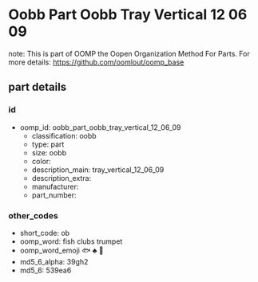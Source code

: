 # Oobb Part Oobb Tray Vertical 12 06 09  

note: This is part of OOMP the Oopen Organization Method For Parts. For more details: https://github.com/oomlout/oomp_base

##  part details





### id
* oomp_id: oobb_part_oobb_tray_vertical_12_06_09
  * classification: oobb
  * type: part
  * size: oobb
  * color: 
  * description_main: tray_vertical_12_06_09
  * description_extra: 
  * manufacturer: 
  * part_number: 

### other_codes
* short_code: ob
* oomp_word: fish clubs trumpet
* oomp_word_emoji :fish: :clubs: :trumpet:
* md5_6_alpha: 39gh2
* md5_6: 539ea6